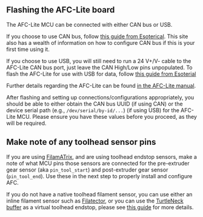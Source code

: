 ## Flashing the AFC-Lite board

The AFC-Lite MCU can be connected with either CAN bus or USB.

If you choose to use CAN bus,
follow [this guide from Esoterical](https://canbus.esoterical.online/toolhead_flashing/common_hardware/AFC-Lite/README.html).
This site also has a wealth of information on how to configure CAN bus if this is your first time using it.

If you choose to use USB, you will still need to run a 24 V+/V- cable to the AFC-Lite CAN bus port, just leave the CAN
High/Low pins unpopulated. To flash the AFC-Lite for use with USB for data,
follow [this guide from Esoterial](https://usb.esoterical.online/hardware_config/STM32/AFC_Lite.html)

Further details regarding the AFC-Lite can be
found [in the AFC-Lite manual](https://github.com/xbst/AFC-Lite/blob/master/Docs/AFC-Lite_Manual.pdf).

After flashing and setting up connections/configurations appropriately, you should be able to either obtain the CAN bus
UUID (if using CAN) or the device serial path (e.g., `/dev/serial/by-id/...`) (if using USB) for the AFC-Lite MCU.
Please ensure you have these values before you proceed, as they will be required.

## Make note of any toolhead sensor pins

If you are using [FilamATrix](https://github.com/thunderkeys/FilamATrix), and are using toolhead endstop sensors, make a
note of what MCU pins those sensors are connected for the pre-extruder gear sensor (aka `pin_tool_start`) and
post-extruder gear sensor (`pin_tool_end`). Use these in the next step to properly install and configure AFC.

If you do not have a native toolhead filament sensor, you can use either an inline filament sensor such
as [Filatector](https://github.com/ArmoredTurtle/Filatector), or you can use
the [TurtleNeck buffer](https://github.com/ArmoredTurtle/TurtleNeck) as a virtual toolhead endstop, please
see [this guide](../../installation/buffer-ram-sensor.md) for more details.
